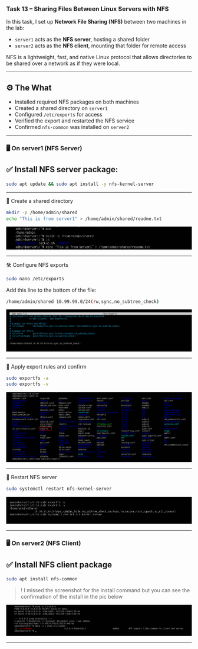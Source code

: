 ### Task 13 – Sharing Files Between Linux Servers with NFS

In this task, I set up **Network File Sharing (NFS)** between two machines in the lab:  
- `server1` acts as the **NFS server**, hosting a shared folder  
- `server2` acts as the **NFS client**, mounting that folder for remote access

NFS is a lightweight, fast, and native Linux protocol that allows directories to be shared over a network as if they were local.

---

## ⚙️ The What

- Installed required NFS packages on both machines
- Created a shared directory on `server1`
- Configured `/etc/exports` for access
- Verified the export and restarted the NFS service
- Confirmed `nfs-common` was installed on `server2`

---

### 🖥️ On server1 (NFS Server)

## ✅ Install NFS server package:

```bash
sudo apt update && sudo apt install -y nfs-kernel-server

```

---

📂 Create a shared directory
```bash
mkdir -p /home/admin/shared
echo "This is from server1" > /home/admin/shared/readme.txt

```

![shareds1](screenshots/sharedS1.png)

---

🛠️ Configure NFS exports

```bash
sudo nano /etc/exports
```

Add this line to the bottom of the file:

```bash
/home/admin/shared 10.99.99.0/24(rw,sync,no_subtree_check)
```

![nanoexports](screenshots/nanoexportsS1.png)

---

🧠 Apply export rules and confirm

```bash
sudo exportfs -a
sudo exportfs -v
```

![confirm exports](screenshots/exportsS1.png)

---

🔁 Restart NFS server

```bash
sudo systemctl restart nfs-kernel-server
```

![confirmandrestart](screenshots/confirmandrestartS1.png)

---

### 🖥️ On server2 (NFS Client)

## ✅ Install NFS client package

```bash
sudo apt install nfs-common
```

> ! I missed the screenshot for the install command but you can see the confirmation of the install in the pic below

![S2 confirmation](screenshots/S2confirmnfs.png)

---
